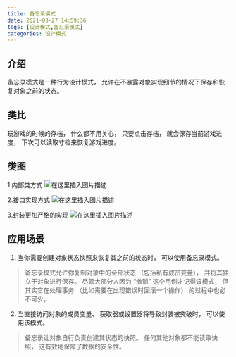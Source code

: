 ```yaml
---
title: 备忘录模式
date: 2021-03-27 14:59:36
tags: [设计模式,备忘录模式]
categories: 设计模式
---
```




## 介绍

备忘录模式是一种行为设计模式， 允许在不暴露对象实现细节的情况下保存和恢复对象之前的状态。

<!--more-->

## 类比

玩游戏的时候的存档， 什么都不用关心， 只要点击存档， 就会保存当前游戏进度， 下次可以读取寸档来恢复游戏进度。

## 类图

1.内部类方式
![在这里插入图片描述](https://img-blog.csdnimg.cn/20210324100234873.png?x-oss-process=image/watermark,type_ZmFuZ3poZW5naGVpdGk,shadow_10,text_aHR0cHM6Ly9ibG9nLmNzZG4ubmV0L1NlZXlvdU1U,size_16,color_FFFFFF,t_70#pic_center)

2.接口实现方式
![在这里插入图片描述](https://img-blog.csdnimg.cn/20210324100240785.png?x-oss-process=image/watermark,type_ZmFuZ3poZW5naGVpdGk,shadow_10,text_aHR0cHM6Ly9ibG9nLmNzZG4ubmV0L1NlZXlvdU1U,size_16,color_FFFFFF,t_70#pic_center)

3.封装更加严格的实现
![在这里插入图片描述](https://img-blog.csdnimg.cn/2021032410024868.png?x-oss-process=image/watermark,type_ZmFuZ3poZW5naGVpdGk,shadow_10,text_aHR0cHM6Ly9ibG9nLmNzZG4ubmV0L1NlZXlvdU1U,size_16,color_FFFFFF,t_70#pic_center)

## 应用场景

1. 当你需要创建对象状态快照来恢复其之前的状态时， 可以使用备忘录模式。

> 备忘录模式允许你复制对象中的全部状态 （包括私有成员变量）， 并将其独立于对象进行保存。 尽管大部分人因为 “撤销” 这个用例才记得该模式，
> 但其实它在处理事务 （比如需要在出现错误时回滚一个操作） 的过程中也必不可少。

2. 当直接访问对象的成员变量、 获取器或设置器将导致封装被突破时， 可以使用该模式。

>  备忘录让对象自行负责创建其状态的快照。 任何其他对象都不能读取快照， 这有效地保障了数据的安全性。
